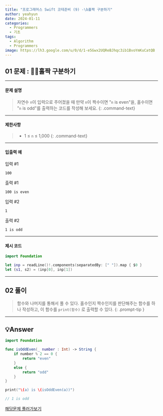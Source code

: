 ```yaml
---
title: "프로그래머스 Swift 코테준비 (9) -\b홀짝 구분하기"
author: yeahyun
date: 2024-01-11
categories:
  - Programmers
  - 기초
tags:
  - Algorithm
  - Programmers
image: https://lh3.google.com/u/0/d/1-e5Gwx2UQReBJhqc3ib1BvoYmKuCatQB
---
```

## 01 문제 : 홀짝 구분하기
---
#### 문제 설명

>자연수 `n`이 입력으로 주어졌을 때 만약 `n`이 짝수이면 "`n` is even"을, 홀수이면 "`n` is odd"를 출력하는 코드를 작성해 보세요.
{: .command-text}

- ---
#### 제한사항
>- 1 ≤ `n` ≤ 1,000
{: .command-text}

---

#### 입출력 예

입력 #1
```
100
```

출력 #1
```
100 is even
```


입력 #2
```
1
```

출력 #2
```
1 is odd
```

---

#### 제시 코드

```swift
import Foundation

let inp = readLine()!.components(separatedBy: [" "]).map { $0 }
let (s1, s2) = (inp[0], inp[1])

```



---

## 02 풀이

> 함수와 나머지를 통해서 풀 수 있다.
> 홀수인지 짝수인지를 판단해주는 함수를 하나 작성하고,
> 이 함수를 `print(함수)` 로 출력할 수 있다.
{: .prompt-tip }


---

## 💡Answer

```swift
import Foundation

func isOddEven(_ number : Int) -> String {
    if number % 2 == 0 {
        return "even"   
    }
    else {
        return "odd"
    }
}

print("\(a) is \(isOddEven(a))")

// 1 is odd
```


[해당문제 풀러가보기](https://school.programmers.co.kr/learn/courses/30/lessons/181944)


